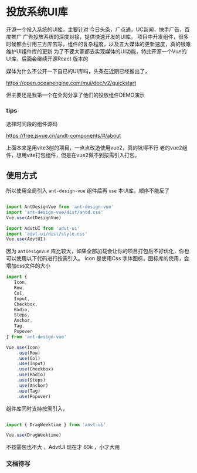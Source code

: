 # 投放系统UI库

开源一个投入系统的UI库，主要针对 今日头条，广点通，UC新闻，快手广告，百度推广 广告投放系统的深度对接，提供快速开发的UI库。
项目中开发组件，很多时候都会引用三方库去写，组件的复杂程度，以及五大媒体的更新速度，真的很难维护UI组件库的更新
为了不要大家都去实现媒体的UI功能，特此开源一个Vue的UI库，后面会继续开源React 版本的

媒体为什么不公开一下自已的UI库吗，头条在近期已经推出了，

https://open.oceanengine.com/mui/doc/v2/quickstart

但主要还是我第一个在全网分享了他们的投放组件DEMO演示

### tips
 选择时间段的组件源码

 https://free.jsvue.cn/andt-components/#/about


上面本来是用vite3创的项目，一点点改造使用vue2，真的坑得不行
老的vue2组件，想用vite打包组件，但是在vue2做不到按需引入打包，

## 使用方式

所以使用全局引入 `ant-design-vue` 组件后再 `use` 本UI库，顺序不能反了


```js

import AntDesignVue from 'ant-design-vue'
import 'ant-design-vue/dist/antd.css'
Vue.use(AntDesignVue)

import AdvtUI from 'advt-ui'
import 'advt-ui/dist/style.css'
Vue.use(AdvtUI)

```
因为 `antDesignVue` 库比较大，如果全部加载会让你的项目打包后不好优化，你也可以使用以下代码进行按需引入。 Icon 是使用Css 字体图标，图标库的使用，会增加css文件的大小

```js
import {
   Icon,
   Row,
   Col,
   Input,
   Checkbox,
   Radio,
   Steps,
   Anchor,
   Tag,
   Popover
} from 'ant-design-vue'

Vue.use(Icon)
    .use(Row)
    .use(Col)
    .use(Input)
    .use(Checkbox)
    .use(Radio)
    .use(Steps)
    .use(Anchor)
    .use(Tag)
    .use(Popover)
```

组件库同时支持按需引入，

```js

import { DragWeektime } from 'anvt-ui'

Vue.use(DragWeektime)

```

不按需包也不大 ，AdvtUI 现在才 60k ，小才大用

### 文档待写

